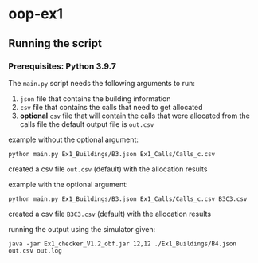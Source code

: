 # oop-ex1

## Running the script

### Prerequisites: Python 3.9.7

The `main.py` script needs the following arguments to run:

1. `json` file that contains the building information
2. `csv` file that contains the calls that need to get allocated
3. **optional** `csv` file that will contain the calls that were allocated from the calls file the default output file
   is `out.csv`

example without the optional argument:

`python main.py Ex1_Buildings/B3.json Ex1_Calls/Calls_c.csv`

created a csv file `out.csv` (default) with the allocation results

example with the optional argument:

`python main.py Ex1_Buildings/B3.json Ex1_Calls/Calls_c.csv B3C3.csv`

created a csv file `B3C3.csv` (default) with the allocation results

running the output using the simulator given:

`java -jar Ex1_checker_V1.2_obf.jar 12,12 ./Ex1_Buildings/B4.json out.csv out.log`